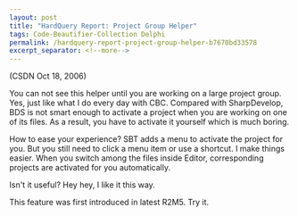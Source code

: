 ```yaml
---
layout: post
title: "HardQuery Report: Project Group Helper"
tags: Code-Beautifier-Collection Delphi
permalink: /hardquery-report-project-group-helper-b7670bd33578
excerpt_separator: <!--more-->
---
```

(CSDN Oct 18, 2006)

You can not see this helper until you are working on a large project group. Yes, just like what I do every day with CBC. Compared with SharpDevelop, BDS is not smart enough to activate a project when you are working on one of its files. As a result, you have to activate it yourself which is much boring.

How to ease your experience? SBT adds a menu to activate the project for you. But you still need to click a menu item or use a shortcut. I make things easier. When you switch among the files inside Editor, corresponding projects are activated for you automatically.

Isn't it useful? Hey hey, I like it this way.

This feature was first introduced in latest R2M5. Try it.
<!--more-->